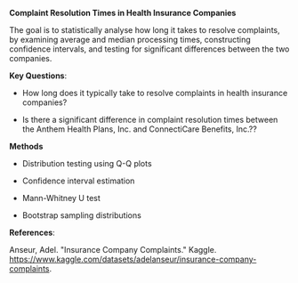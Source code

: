 **Complaint Resolution Times in Health Insurance Companies**

The goal is to statistically analyse how long it takes to resolve complaints, by examining average and median processing times, constructing confidence intervals, and testing for significant differences between the two companies.

**Key Questions**:

- How long does it typically take to resolve complaints in health insurance companies?

- Is there a significant difference in complaint resolution times between the Anthem Health Plans, Inc. and ConnectiCare Benefits, Inc.??


**Methods**

- Distribution testing using Q-Q plots 

- Confidence interval estimation

- Mann-Whitney U test 

- Bootstrap sampling distributions 

**References**:

Anseur, Adel. "Insurance Company Complaints." Kaggle. https://www.kaggle.com/datasets/adelanseur/insurance-company-complaints.
